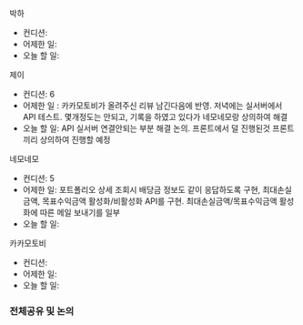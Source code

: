
박하
- 컨디션: 
- 어제한 일: 
- 오늘 할 일: 

제이
- 컨디션: 6
- 어제한 일 : 카카모토비가 올려주신 리뷰 남긴다음에 반영. 저녁에는 실서버에서 API 테스트. 몇개정도는 안되고, 기록을 하였고 있다가 네모네모랑 상의하여 해결
- 오늘 할 일: API 실서버 연결안되는 부분 해결 논의. 프론트에서 덜 진행된것 프론트끼리 상의하여 진행할 예정

네모네모
- 컨디션: 5
- 어제한 일: 포트폴리오 상세 조회시 배당금 정보도 같이 응답하도록 구현, 최대손실금액, 목표수익금액 활성화/비활성화 API를 구현. 최대손실금액/목표수익금액 활성화에 따른 메일 보내기를 일부
- 오늘 할 일: 

카카모토비
- 컨디션: 
- 어제한 일: 
- 오늘 할 일: 

### 전체공유 및 논의
